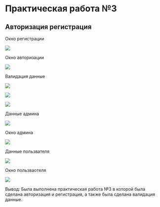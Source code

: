 # Практическая работа №3
## Авторизация регистрация

Окно регистрации
<p aligment=center>
  <img src="/assets/images/2Снимок.PNG">
</p>
Окно авторизации
<p aligment=center>
  <img src="/assets/images/1Снимок.PNG">
</p>
Валидация данные
<p aligment=center>
  <img src="/assets/images/8Снимок.PNG">
</p>
<p aligment=center>
  <img src="/assets/images/9Снимок.PNG">
</p>
<p aligment=center>
  <img src="/assets/images/10Снимок.PNG">
</p>
Данные админа
<p aligment=center>
  <img src="/assets/images/3Снимок.PNG">
</p>
Окно админа
<p aligment=center>
  <img src="/assets/images/4Снимок.PNG">
</p>
Данные пользвателя
<p aligment=center>
  <img src="/assets/images/5Снимок.PNG">
</p>
Окно пользваотеля
<p aligment=center>
  <img src="/assets/images/6Снимок.PNG">
</p>
Вывод: Была выполнена практическая работа №3 в которой была сделана авторизация и регистрация, а также была сделана валидация данные.
